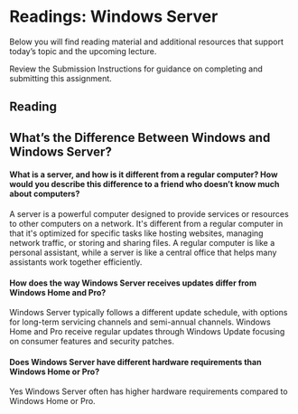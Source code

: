 # Readings: Windows Server
Below you will find reading material and additional resources that support today’s topic and the upcoming lecture.

Review the Submission Instructions for guidance on completing and submitting this assignment.

## Reading
## What’s the Difference Between Windows and Windows Server?

#### What is a server, and how is it different from a regular computer? How would you describe this difference to a friend who doesn’t know much about computers?
A server is a powerful computer designed to provide services or resources to other computers on a network. 
It's different from a regular computer in that it's optimized for specific tasks like hosting websites, managing network traffic, or storing and sharing files. 
A regular computer is like a personal assistant, while a server is like a central office that helps many assistants work together efficiently.
#### How does the way Windows Server receives updates differ from Windows Home and Pro?
Windows Server typically follows a different update schedule, with options for long-term servicing channels and semi-annual channels. 
Windows Home and Pro receive regular updates through Windows Update focusing on consumer features and security patches.
#### Does Windows Server have different hardware requirements than Windows Home or Pro?
Yes Windows Server often has higher hardware requirements compared to Windows Home or Pro. 
